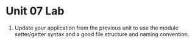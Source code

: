 # Unit 07 Lab
1. Update your application from the previous unit to use the module setter/getter syntax and a good file structure and naming convention.